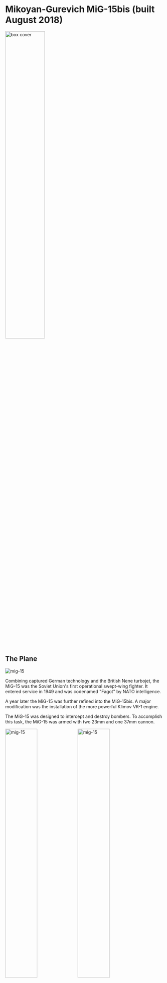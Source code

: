 # Mikoyan-Gurevich MiG-15bis  (built August 2018)
<img src="mig15box.JPG" alt="box cover" class="center" width="50%" height="50%">

## The Plane
<img src="mig15irl.JPG" alt="mig-15" class="center">

Combining captured German technology and the British Nene turbojet, the MiG-15 was the Soviet Union's first operational swept-wing fighter. It entered service in 1949 and was codenamed "Fagot" by NATO intelligence. 

A year later the MiG-15 was further refined into the MiG-15bis. A major modification was the installation of the more powerful Klimov VK-1 engine.   

The MiG-15 was designed to intercept and destroy bombers. To accomplish this task, the MiG-15 was armed with two 23mm and one 37mm cannon. 

<img src="mig1523mm.JPG" alt="mig-15" width="45%" height="45%" class="center"> <img src="mig1537mm.JPG" alt="mig-15" width="45%" height="45%" class="center">

left: 23mm Nudelman-Rikhter NR-23 cannon

right: 37mm Nudelman N-37 cannon

<img src="mig15irl02.JPG" alt="mig-15" class="center">

The MiG-15 participated in a variety of conflicts, most notably the Korean War. 

By the winter of 1950, UN aircraft controlled the skies over Korea and freely attacked opposing ground forces. The introduction of the MiG-15 to Korea changed the balance of airpower. The swept-wing MiG-15 proved superior to the UN inventory of propeller and straight-wing jets. The only aircraft that could challenge the new threat, the F-86 Sabre, was quickly sent to the Korean theater. MiG-15s and F-86s dueled over a stretch of airspace near the Chinese-North Korean border known as "MiG Alley."

## The Kit
This model is one of HobbyBoss's 1/72 Easy Assembly kits. My F-86 Sabre was also built from an Easy Assembly kit.

## The Build
<img src="mig15instr01.JPG" alt="instructions" class="center">
<img src="mig15instr02.JPG" alt="instructions" class="center">

The instructions do not mention this model being tail-heavy (the images on the side of the box clear show a tilted model.) I remedied this issue by placing weights and putty around the cockput. Otherwise, the rest of the build was smooth and easy. 

## The Result
<img src="mig1501.jpg" alt="model">
<img src="mig1502.jpg" alt="model">
<img src="mig1503.jpg" alt="model">
<img src="mig1504.jpg" alt="model">
<img src="mig1505.jpg" alt="model">
